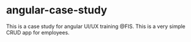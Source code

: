 # angular-case-study
This is a case study for angular UI/UX training @FIS. This is a very simple CRUD app for employees.
